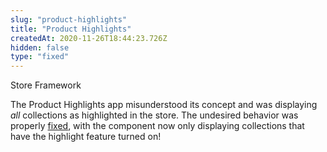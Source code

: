 ```yaml
---
slug: "product-highlights"
title: "Product Highlights"
createdAt: 2020-11-26T18:44:23.726Z
hidden: false
type: "fixed"
---
```


<div class="badge" id="store-framework">Store Framework</div>

The Product Highlights app misunderstood its concept and was displaying *all* collections as highlighted in the store. The undesired behavior was properly [fixed](https://github.com/vtex-apps/product-highlights/pull/4), with the component now only displaying collections that have the highlight feature turned on!
